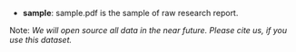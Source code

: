 * **sample**: sample.pdf is the sample of raw research report.

Note: *We will open source all data in the near future. Please cite us, if you use this dataset.*
